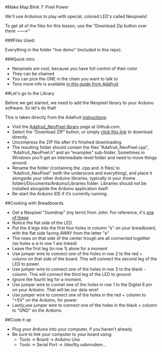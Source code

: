 #Make Map Blink 7: Pixel Power

We'll use Arduinos to play with special, colored LED's called Neopixels!

To get all of the files for this lesson, use the "Download Zip button over there --->"

###Files Used: 

Everything in the folder "live demo" (included in this repo).


###Quick intro

- Neopixels are cool, because you have full control of their color
- They can be chained
- You can pick the ONE in the chain you want to talk to
- Tons more info is available [in this guide from Adafruit](https://learn.adafruit.com/adafruit-neopixel-uberguide/overview)

##Let's go to the Library

Before we get started, we need to add the Neopixel library to your Arduino software. So let's do that!

This is taken directly from the Adafruit [instructions](https://learn.adafruit.com/adafruit-neopixel-uberguide/arduino-library):

- Visit the [Adafruit_NeoPixel library](https://github.com/adafruit/Adafruit_NeoPixel) page at Github.com.
- Select the “Download ZIP” button, or simply [click this link](https://github.com/adafruit/Adafruit_NeoPixel/archive/master.zip) to download directly.
- Uncompress the ZIP file after it’s finished downloading.
- The resulting folder should contain the files “Adafruit_NeoPixel.cpp”, “Adafruit_NeoPixel.h” and an “examples” sub-folder. Sometimes in Windows you’ll get an intermediate-level folder and need to move things around.
- Rename the folder (containing the .cpp and .h files) to “Adafruit_NeoPixel” (with the underscore and everything), and place it alongside your other Arduino libraries, typically in your (home folder)/Documents/Arduino/Libraries folder. Libraries should not be installed alongside the Arduino application itself.
- Re-start the Arduino IDE if it’s currently running.

##Cooking with Breadboards

- Get a Neopixel "Gumdrop" (my term) from John. For reference, it's [one of these](https://www.adafruit.com/products/1734)
- Notice the flat side of the LED.
- Put the 4 legs into the first four holes in column "e" on your breadboard, with the flat side facing AWAY from the letter "e"
- The rows on that side of the center trough are all connected together (so holes a-e in row 1 are linked)
- Leave the first leg (in row 1) alone for a moment
- Use jumper wire to connect one of the holes in row 2 to the red + column on that side of the board. This will connect the second leg of the LED to power.
- Use jumper wire to connect one of the holes in row 3 to the black - column. This will connect the third leg of the LED to ground.
- Ignore the fourth leg for a moment.
- Use jumper wire to connet one of the holes in row 1 to the Digital 6 pin on your Arduino. That will be our data wire!
- Use jumper wire to connect one of the holes in the red + column to "+5V" on the Arduino, for power.
- Lastly,use jumper wire to connect one of the holes in the black + column to "GND" on the Arduino.

##Code it up

- Plug your Arduino into your computer, if you haven't already
- Be sure to link your computer to your board using:
	- Tools -> Board -> Arduino Uno
	- Tools -> Serial Port -> /dev/tty.usbmodem...

